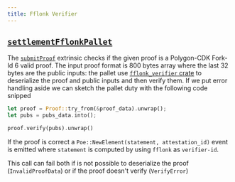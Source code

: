 ```yaml
---
title: Fflonk Verifier
---
```


## [`settlementFflonkPallet`](https://github.com/HorizenLabs/NH-core/tree/main/pallets/settlement-fflonk)

The [`submitProof`](https://github.com/HorizenLabs/NH-core/tree/main/pallets/settlement-fflonk/src/lib.rs#L131)
extrinsic checks if the given proof is a Polygon-CDK Fork-Id 6 valid proof. The input proof format
is 800 bytes array where the last 32 bytes are the public inputs: the pallet use
[`fflonk_verifier` crate](https://github.com/HorizenLabs/fflonk_verifier/tree/v0.3.0) to deserialize
the proof and public inputs and then verify them. If we put error handling aside we can sketch the pallet duty
with the following code snipped

```rust
let proof = Proof::try_from(&proof_data).unwrap();
let pubs = pubs_data.into();

proof.verify(pubs).unwrap()
```

If the proof is correct a `Poe::NewElement(statement, attestation_id)` event is emitted where `statement`
is computed by using `fflonk` as `verifier-id`.

This call can fail both if is not possible to deserialize the proof (`InvalidProofData`) or if the proof doesn't
verify (`VerifyError`)
